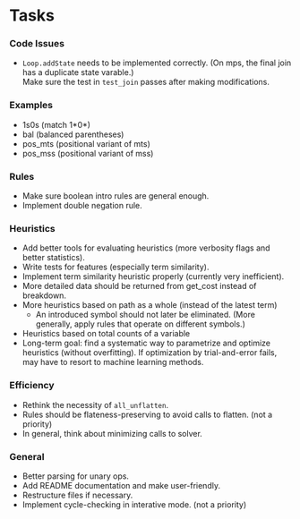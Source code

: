 # Tasks

### Code Issues

* `Loop.addState` needs to be implemented correctly.
   (On mps, the final join has a duplicate state varable.)  
   Make sure the test in `test_join` passes after making modifications.
   
### Examples

* 1s0s (match 1\*0\*)
* bal (balanced parentheses)
* pos_mts (positional variant of mts)
* pos_mss (positional variant of mss)

### Rules

* Make sure boolean intro rules are general enough.
* Implement double negation rule.
   
### Heuristics

* Add better tools for evaluating heuristics (more verbosity flags and better statistics).
* Write tests for features (especially term similarity).
* Implement term similarity heuristic properly (currently very inefficient).
* More detailed data should be returned from get_cost instead of breakdown.
* More heuristics based on path as a whole (instead of the latest term)
    * An introduced symbol should not later be eliminated. 
      (More generally, apply rules that operate on different symbols.)
* Heuristics based on total counts of a variable
* Long-term goal: find a systematic way to parametrize and optimize heuristics (without overfitting).
  If optimization by trial-and-error fails, may have to resort to machine learning methods.
   
### Efficiency

* Rethink the necessity of `all_unflatten`.
* Rules should be flateness-preserving to avoid calls to flatten. (not a priority)
* In general, think about minimizing calls to solver.
   
### General

* Better parsing for unary ops.
* Add README documentation and make user-friendly.
* Restructure files if necessary.
* Implement cycle-checking in interative mode. (not a priority)

